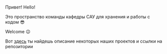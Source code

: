 Привет! Hello!

Это пространство команды кафедры САУ для хранения и работы с кодом 😎

Welcome 😉

Вот [здесь](https://lavish-podium-945.notion.site/7b3f9c688b7f4500b4b11160d38d2e45) ты найдешь описание некоторых наших проектов и ссылки на репозитории
